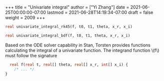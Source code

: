 +++
title = "Univariate integral"
author = ["Yi Zhang"]
date = 2021-06-25T00:00:00-07:00
lastmod = 2021-06-28T14:19:34-07:00
draft = false
weight = 2009
+++

```stan
real univariate_integral_rk45(f, t0, t1, theta, x_r, x_i)
```

```stan
real univariate_integral_bdf(f, t0, t1, theta, x_r, x_i)
```

Based on the ODE solver capability in Stan, Torsten provides functions
calculating the integral of a univariate function. The integrand function \\(f\\) must follow the signature

```stan
  real f(real t, real[] theta, real[] x_r, int[] x_i) {
    /* ... */
}
```

